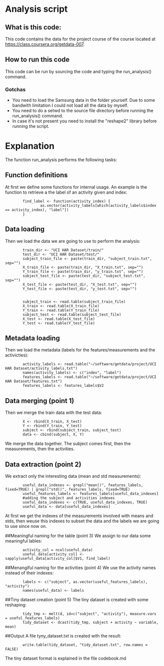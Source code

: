 # Analysis script

## What is this code:
This code contains the data for the project course of the course located at https://class.coursera.org/getdata-007.

## How to run this code
This code can be run by sourcing the code and typing the run_analysis() command.
### Gotchas
- You need to load the Samsung data in the folder yourself. Due to some bandwith limitation I could not load all the data by myself.
- You need to do a setwd to the source file directory before running the run_analysis() command.
- In case it's not present you need to install the "reshape2" library before running the script.

# Explanation
The function run_analysis performs the following tasks:

## Function definitions
At first we define some functions for internal usage. An example is the function to retrieve a the label of an activity given and index:
```{r}
        find_label <- function(activity_index) {
                as.vector(activity_labels[which(activity_labels$index == activity_index), "label"])
        }
```

## Data loading
Then we load the data we are going to use to perform the analysis:
```{r}
        train_dir <- "UCI HAR Dataset/train/"
        test_dir <- "UCI HAR Dataset/test/"
        subject_train_file <- paste(train_dir, "subject_train.txt", sep="")
        X_train_file <- paste(train_dir, "X_train.txt", sep="")
        Y_train_file <- paste(train_dir, "y_train.txt", sep="")
        subject_test_file <- paste(test_dir, "subject_test.txt", sep="")
        X_test_file <- paste(test_dir, "X_test.txt", sep="")
        Y_test_file <- paste(test_dir, "y_test.txt", sep="")
        

        subject_train <- read.table(subject_train_file)
        X_train <- read.table(X_train_file)
        Y_train <- read.table(Y_train_file)
        subject_test <- read.table(subject_test_file)
        X_test <- read.table(X_test_file)
        Y_test <- read.table(Y_test_file)
```

## Metadata loading
Then we load the metadata (labels for the features/measurements and the activicties):
```{r}
        activity_labels <- read.table("~/software/getdata/project/UCI HAR Dataset/activity_labels.txt")
        names(activity_labels) <- c("index", "label")
        features_labels <- read.table("~/software/getdata/project/UCI HAR Dataset/features.txt")
        features_labels <- features_labels$V2
```

## Data merging (point 1)
Then we merge the train data with the test data:
```{r}
        X <- rbind(X_train, X_test)
        Y <- rbind(Y_train, Y_test)
        subject <- rbind(subject_train, subject_test)
        data <- cbind(subject, X, Y)
```
We merge the data together. The subject comes first, then the measurements, then the activities.

## Data extraction (point 2)
We extract only the interesting data (mean and std measurements):
```{r}
        useful_data_indexes <- grepl("mean()", features_labels, fixed=TRUE) | grepl("std()", features_labels, fixed=TRUE)
        useful_features_labels <- features_labels[useful_data_indexes]
        #adding the subject and activities indexes
        useful_data_indexes <- c(TRUE, useful_data_indexes, TRUE)
        useful_data <- data[useful_data_indexes]
```
At first we get the indexes of the measurements involved with means and stds, then weuse this indexes to subset the data and the labels we are going to use since now on.

##Meaningful naming for the table (point 3)
We assign to our data some meaningful lables:
```{r}
        activity_col = ncol(useful_data)
        useful_data[activity_col] <- sapply(useful_data[activity_col]$V1, find_label)
```

##Menangiful naming for the activities (point 4)
We use the activity names instead of their indexes:
```{r}
        labels <- c("subject", as.vector(useful_features_labels), "activity")
        names(useful_data) <- labels
```

##Tiny dataset creation (point 5)
The tiny dataset is created with some reshaping:
```{r}
        tidy_tmp <- melt(d, id=c("subject", "activity"), measure.vars = useful_features_labels)
        tidy_dataset <- dcast(tidy_tmp, subject + activity ~ variable, mean)
```

##Output
A file tyny_dataset.txt is created with the result:
```{r}
        write.table(tidy_dataset, "tidy_dataset.txt", row.names = FALSE)
```

The tiny dataset format is explained in the file codebook.md

